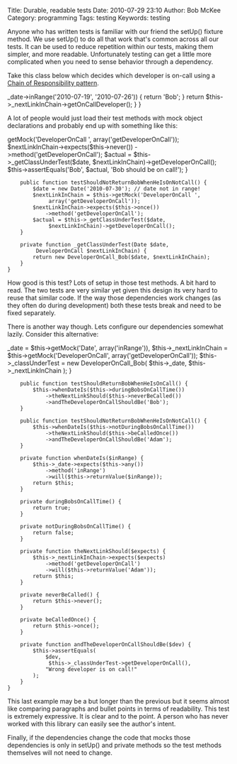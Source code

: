 Title: Durable, readable tests
Date: 2010-07-29 23:10
Author: Bob McKee
Category: programming
Tags: testing
Keywords: testing

Anyone who has written tests is familiar with our friend the setUp()
fixture method. We use setUp() to do all that work that's common across
all our tests. It can be used to reduce repetition within our tests,
making them simpler, and more readable. Unfortunately testing can get a
little more complicated when you need to sense behavior through a
dependency.

Take this class below which decides which developer is on-call using a
[Chain of Responsibility pattern][].

<div class="code php" markdown="1">
    <?class DeveloperOnCall_Bob implements DeveloperOnCall {
        public function getOnCallDeveloper() {
            if($this->_date->inRange('2010-07-19', '2010-07-26')) {
                return 'Bob';
            }
            return $this->_nextLinkInChain->getOnCallDeveloper();
        }
    }
</div>

A lot of people would just load their test methods with mock object
declarations and probably end up with something like this:

<div class="code php" markdown="1">
    <?class DeveloperOnCall_BobTest extends TestCase {
        public function testShouldReturnBobWhenHeIsOnCall() {
            $date = new Date('2010-07-21'); // date in range!
            $nextLinkInChain = $this->getMock('DeveloperOnCall ',
                 array('getDeveloperOnCall'));
            $nextLinkInChain->expects($this->never())
                ->method('getDeveloperOnCall');
            $actual = $this->_getClassUnderTest($date,
                 $nextLinkInChain)->getDeveloperOnCall();
            $this->assertEquals('Bob', $actual,
                 'Bob should be on call!');
        }

        public function testShouldNotReturnBobWhenHeIsOnNotCall() {
            $date = new Date('2010-07-30'); // date not in range!
            $nextLinkInChain = $this->getMock('DeveloperOnCall ',
                 array('getDeveloperOnCall'));
            $nextLinkInChain->expects($this->once())
                ->method('getDeveloperOnCall');
            $actual = $this->_getClassUnderTest($date,
                 $nextLinkInChain)->getDeveloperOnCall();
        }

        private function _getClassUnderTest(Date $date,
             DeveloperOnCall $nextLinkInChain) {
            return new DeveloperOnCall_Bob($date, $nextLinkInChain);
        }
    }
</div>

How good is this test? Lots of setup in those test methods. A bit hard
to read. The two tests are very similar yet given this design its very
hard to reuse that similar code. If the way those dependencies work
changes (as they often do during development) both these tests break and
need to be fixed separately.

There is another way though. Lets configure our dependencies somewhat
lazily. Consider this alternative:

<div class="code php" markdown="1">
    <?class DeveloperOnCall_BobTest extends TestCase {
        public function setUp() {
            $this->_date =  $this->getMock('Date', array('inRange')),
            $this->_nextLinkInChain = $this->getMock('DeveloperOnCall',
                 array('getDeveloperOnCall'));
             $this->_classUnderTest = new DeveloperOnCall_Bob(
                $this->_date,
                $this->_nextLinkInChain
            );
        }

        public function testShouldReturnBobWhenHeIsOnCall() {
            $this->whenDateIs($this->duringBobsOnCallTime())
                ->theNextLinkShould($this->neverBeCalled())
                ->andTheDeveloperOnCallShouldBe('Bob');
        }

        public function testShouldNotReturnBobWhenHeIsOnNotCall() {
            $this->whenDateIs($this->notDuringBobsOnCallTime())
                ->theNextLinkShould($this->beCalledOnce())
                ->andTheDeveloperOnCallShouldBe('Adam');
        }

        private function whenDateIs($inRange) {
            $this->_date->expects($this->any())
                ->method('inRange')
                ->will($this->returnValue($inRange));
            return $this;
        }

        private duringBobsOnCallTime() {
            return true;
        }

        private notDuringBobsOnCallTime() {
            return false;
        }

        private function theNextLinkShould($expects) {
            $this->_nextLinkInChain->expects($expects)
                ->method('getDeveloperOnCall')
                ->will($this->returnValue('Adam'));
            return $this;
        }

        private neverBeCalled() {
            return $this->never();
        }

        private beCalledOnce() {
            return $this->once();
        }

        private function andTheDeveloperOnCallShouldBe($dev) {
            $this->assertEquals(
                $dev,
                 $this->_classUnderTest->getDeveloperOnCall(),
                "Wrong developer is on call!"
            );
        }
    }
</div>

This last example may be a but longer than the previous but it seems
almost like comparing paragraphs and bullet points in terms of
readability. This test is extremely expressive. It is clear and to the
point. A person who has never worked with this library can easily see
the author's intent.

Finally, if the dependencies change the code that mocks those
dependencies is only in setUp() and private methods so the test methods
themselves will not need to change.

[Chain of Responsibility pattern]: http://en.wikipedia.org/wiki/Chain-of-responsibility_pattern
